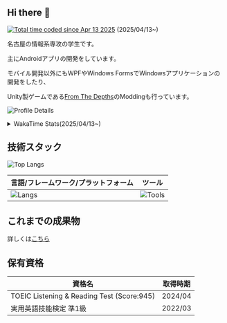 ## Hi there 👋
<a href="https://wakatime.com/@0bcd2543-94ea-40a0-a737-bb2f87523850"><img src="https://wakatime.com/badge/user/0bcd2543-94ea-40a0-a737-bb2f87523850.svg" alt="Total time coded since Apr 13 2025" /></a> (2025/04/13~)

名古屋の情報系専攻の学生です。

主にAndroidアプリの開発をしています。

モバイル開発以外にもWPFやWindows FormsでWindowsアプリケーションの開発をしたり、

Unity製ゲームである[From The Depths](https://store.steampowered.com/app/268650/From_the_Depths/)のModdingも行っています。

![Profile Details](https://github-profile-summary-cards.vercel.app/api/cards/profile-details?username=Punyo&theme=dark&locale=ja)
<details>
  <summary>WakaTime Stats(2025/04/13~)</summary>
  
  ![Wakatime Stats](https://github-readme-stats.vercel.app/api/wakatime?username=Punyo&layout=compact&theme=dark&locale=ja)
</details>

## 技術スタック

![Top Langs](https://github-readme-stats.vercel.app/api/top-langs?username=Punyo&layout=compact&theme=dark&locale=ja)

| 言語/フレームワーク/プラットフォーム | ツール |
| ------------- | ------------- |
| ![Langs](https://go-skill-icons.vercel.app/api/icons?i=c,cs,dotnet,java,jetpackcompose,kotlin,ktor,processing&titles=true) | ![Tools](https://go-skill-icons.vercel.app/api/icons?i=androidstudio,gcp,github,githubactions,githubpages,googleplayconsole,visualstudio,vscode&titles=true) |

## これまでの成果物

詳しくは[こちら](https://punyo.github.io/works)

## 保有資格

| 資格名 | 取得時期 |
| ------------- | ------------- |
| TOEIC Listening & Reading Test (Score:945) | 2024/04 |
| 実用英語技能検定 準1級 | 2022/03 |

